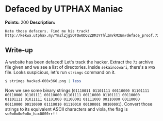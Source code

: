 # Defaced by UTPHAX Maniac

**Points:** 200
**Description:** 

```
Hate those defacers. Find me his track! http://kekwa.utphax.my/YmZlZjg5OTQwODQ2ZDM3YThlZmVkMzBm/deface_proof.7z
```

## Write-up

A website has been defaced! Let's track the hacker. Extract the `7z` archive file given and we see a list of directories. Inside `sekainoowari`, there's a `PNG` file. Looks suspicious, let's run `strings` command on it.

```bash
$ strings hacked-600x366.png | less
```

Now we see some binary strings (`01110011 01101111 00110000 01101111 00110000 01101111 00110000 01101111 00110000 01101111 00110000 01101111 01011111 01101000 01100001 01111000 00110000 00110000 00110000 00110000 01110010 01110010 00100001 00100001`). Convert those strings to its equivalent ASCII characters and viola, the flag is `so0o0o0o0o0o_hax0000rr!!`
